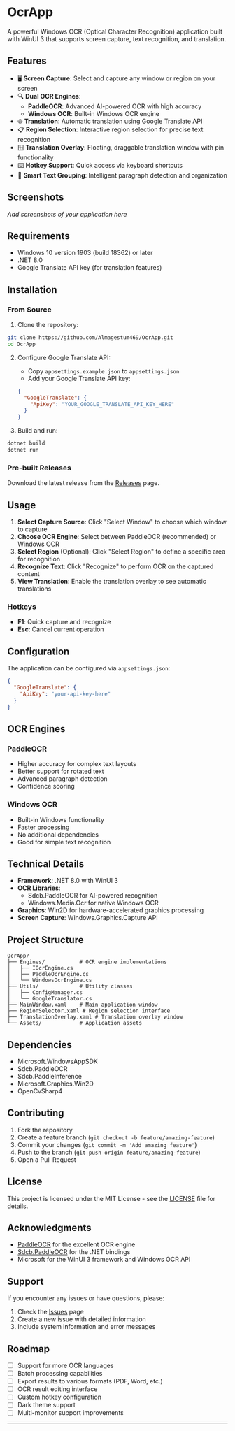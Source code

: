 # OcrApp

A powerful Windows OCR (Optical Character Recognition) application built with WinUI 3 that supports screen capture, text recognition, and translation.

## Features

- 🖥️ **Screen Capture**: Select and capture any window or region on your screen
- 🔍 **Dual OCR Engines**:
  - **PaddleOCR**: Advanced AI-powered OCR with high accuracy
  - **Windows OCR**: Built-in Windows OCR engine
- 🌐 **Translation**: Automatic translation using Google Translate API
- 📋 **Region Selection**: Interactive region selection for precise text recognition
- 🪟 **Translation Overlay**: Floating, draggable translation window with pin functionality
- ⌨️ **Hotkey Support**: Quick access via keyboard shortcuts
- 🎯 **Smart Text Grouping**: Intelligent paragraph detection and organization

## Screenshots

_Add screenshots of your application here_

## Requirements

- Windows 10 version 1903 (build 18362) or later
- .NET 8.0
- Google Translate API key (for translation features)

## Installation

### From Source

1. Clone the repository:

```bash
git clone https://github.com/Almagestum469/OcrApp.git
cd OcrApp
```

2. Configure Google Translate API:

   - Copy `appsettings.example.json` to `appsettings.json`
   - Add your Google Translate API key:

   ```json
   {
     "GoogleTranslate": {
       "ApiKey": "YOUR_GOOGLE_TRANSLATE_API_KEY_HERE"
     }
   }
   ```

3. Build and run:

```bash
dotnet build
dotnet run
```

### Pre-built Releases

Download the latest release from the [Releases](https://github.com/Almagestum469/OcrApp/releases) page.

## Usage

1. **Select Capture Source**: Click "Select Window" to choose which window to capture
2. **Choose OCR Engine**: Select between PaddleOCR (recommended) or Windows OCR
3. **Select Region** (Optional): Click "Select Region" to define a specific area for recognition
4. **Recognize Text**: Click "Recognize" to perform OCR on the captured content
5. **View Translation**: Enable the translation overlay to see automatic translations

### Hotkeys

- **F1**: Quick capture and recognize
- **Esc**: Cancel current operation

## Configuration

The application can be configured via `appsettings.json`:

```json
{
  "GoogleTranslate": {
    "ApiKey": "your-api-key-here"
  }
}
```

## OCR Engines

### PaddleOCR

- Higher accuracy for complex text layouts
- Better support for rotated text
- Advanced paragraph detection
- Confidence scoring

### Windows OCR

- Built-in Windows functionality
- Faster processing
- No additional dependencies
- Good for simple text recognition

## Technical Details

- **Framework**: .NET 8.0 with WinUI 3
- **OCR Libraries**:
  - Sdcb.PaddleOCR for AI-powered recognition
  - Windows.Media.Ocr for native Windows OCR
- **Graphics**: Win2D for hardware-accelerated graphics processing
- **Screen Capture**: Windows.Graphics.Capture API

## Project Structure

```
OcrApp/
├── Engines/           # OCR engine implementations
│   ├── IOcrEngine.cs
│   ├── PaddleOcrEngine.cs
│   └── WindowsOcrEngine.cs
├── Utils/             # Utility classes
│   ├── ConfigManager.cs
│   └── GoogleTranslator.cs
├── MainWindow.xaml    # Main application window
├── RegionSelector.xaml # Region selection interface
├── TranslationOverlay.xaml # Translation overlay window
└── Assets/            # Application assets
```

## Dependencies

- Microsoft.WindowsAppSDK
- Sdcb.PaddleOCR
- Sdcb.PaddleInference
- Microsoft.Graphics.Win2D
- OpenCvSharp4

## Contributing

1. Fork the repository
2. Create a feature branch (`git checkout -b feature/amazing-feature`)
3. Commit your changes (`git commit -m 'Add amazing feature'`)
4. Push to the branch (`git push origin feature/amazing-feature`)
5. Open a Pull Request

## License

This project is licensed under the MIT License - see the [LICENSE](LICENSE) file for details.

## Acknowledgments

- [PaddleOCR](https://github.com/PaddlePaddle/PaddleOCR) for the excellent OCR engine
- [Sdcb.PaddleOCR](https://github.com/sdcb/PaddleSharp) for the .NET bindings
- Microsoft for the WinUI 3 framework and Windows OCR API

## Support

If you encounter any issues or have questions, please:

1. Check the [Issues](https://github.com/Almagestum469/OcrApp/issues) page
2. Create a new issue with detailed information
3. Include system information and error messages

## Roadmap

- [ ] Support for more OCR languages
- [ ] Batch processing capabilities
- [ ] Export results to various formats (PDF, Word, etc.)
- [ ] OCR result editing interface
- [ ] Custom hotkey configuration
- [ ] Dark theme support
- [ ] Multi-monitor support improvements

---

